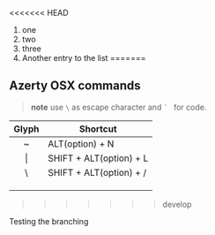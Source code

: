<<<<<<< HEAD
1. one
2. two
3. three
4. Another entry to the list
=======
## Azerty OSX commands

> **note** use `\` as escape character and  `` `  `` for code.

| Glyph  | Shortcut | 
| :---: | ---       | 
|~    | ALT(option) + N          |
| \|  | SHIFT + ALT(option) + L  | 
| \   | SHIFT + ALT(option) + /  | 
| | |
| | |
| | |
>>>>>>> develop

Testing the branching
